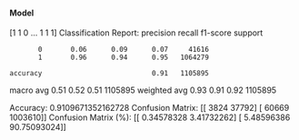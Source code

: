#### Model
[1 1 0 ... 1 1 1]
Classification Report:
              precision    recall  f1-score   support

           0       0.06      0.09      0.07     41616
           1       0.96      0.94      0.95   1064279

    accuracy                           0.91   1105895
   macro avg       0.51      0.52      0.51   1105895
weighted avg       0.93      0.91      0.92   1105895

Accuracy: 0.9109671352162728
Confusion Matrix:
[[   3824   37792]
 [  60669 1003610]]
Confusion Matrix (%):
[[ 0.34578328  3.41732262]
 [ 5.48596386 90.75093024]]
